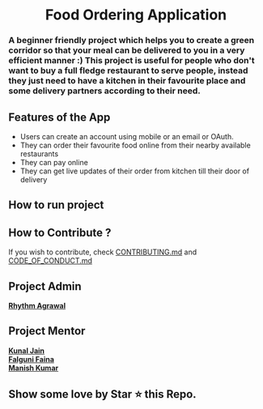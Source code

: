 <h1 align = "center" > Food Ordering Application </h1>

</p>

### A beginner friendly project which helps you to create a green corridor so that your meal can be delivered to you in a very efficient manner :) This project is useful for people who don't want to buy a full fledge restaurant to serve people, instead they just need to have a kitchen in their favourite place and some delivery partners according to their need.  



## Features of the App
* Users can create an account using mobile or an email or OAuth.
* They can order their favourite food online from their nearby available restaurants
* They can pay online
* They can get live updates of their order from kitchen till their door of delivery


## How to run project



## How to Contribute ? 
If you wish to contribute, check [CONTRIBUTING.md](https://github.com/codeDamon/CP-Docket/blob/master/CONTRIBUTING.md) and [CODE_OF_CONDUCT.md](https://github.com/codeDamon/CP-Docket/blob/master/CODE_OF_CONDUCT.md) 

## Project Admin
**[Rhythm Agrawal](https://github.com/rhythm98)** 

##  Project Mentor  

**[Kunal Jain](https://github.com/kunaljain0212)**  
**[Falguni Faina](https://github.com/falguniraina)**  
**[Manish Kumar](https://github.com/xyz)**  


## Show some love by Star ⭐ this Repo.


